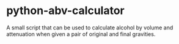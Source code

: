 python-abv-calculator
=====================

A small script that can be used to calculate alcohol by volume and attenuation when given a pair of original and final gravities.